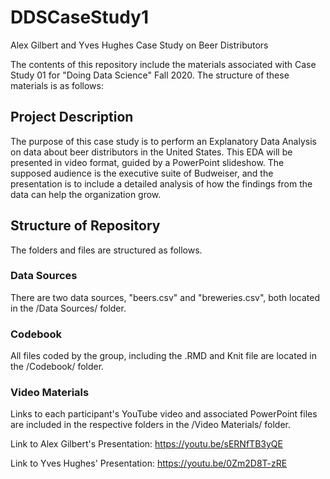 # DDSCaseStudy1
Alex Gilbert and Yves Hughes Case Study on Beer Distributors

The contents of this repository include the materials associated with Case Study 01 for "Doing Data Science" Fall 2020. The structure of these materials is as follows:

## Project Description

The purpose of this case study is to perform an Explanatory Data Analysis on data about beer distributors in the United States. This EDA will be presented in video format, guided by a PowerPoint slideshow. The supposed audience is the executive suite of Budweiser, and the presentation is to include a detailed analysis of how the findings from the data can help the organization grow.

## Structure of Repository

The folders and files are structured as follows.

### Data Sources

There are two data sources, "beers.csv" and "breweries.csv", both located in the /Data Sources/ folder.

### Codebook

All files coded by the group, including the .RMD and Knit file are located in the /Codebook/ folder.

### Video Materials

Links to each participant's YouTube video and associated PowerPoint files are included in the respective folders in the /Video Materials/ folder.

Link to Alex Gilbert's Presentation: https://youtu.be/sERNfTB3yQE

Link to Yves Hughes' Presentation: https://youtu.be/0Zm2D8T-zRE

